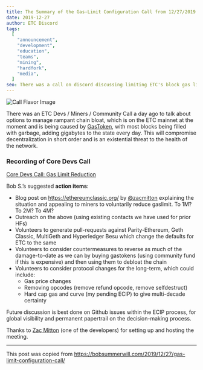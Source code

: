 ```yaml
---
title: The Summary of the Gas-Limit Configuration Call from 12/27/2019
date: 2019-12-27
author: ETC Discord
tags:
  [
    "announcement",
    "development",
    "education",
    "teams",
    "mining",
    "hardfork",
    "media",
  ]
seo: There was a call on discord discussing limiting ETC's block gas limit
---
```


![Call Flavor Image](./call.jpg)

There was an ETC Devs / Miners / Community Call a day ago to talk about options to manage rampant chain bloat, which is on the ETC mainnet at the moment and is being caused by [GasToken](https://gastoken.io), with most blocks being filled with garbage, adding gigabytes to the state every day. This will compromise decentralization in short order and is an existential threat to the health of the network.

### Recording of Core Devs Call

[Core Devs Call: Gas Limit Reduction](https://youtu.be/Svp-eWnqf_g)

Bob S.’s suggested **action items**:

- Blog post on https://ethereumclassic.org/ by [@zacmitton](https://twitter.com/voltzroad) explaining the situation and appealing to miners to voluntarily reduce gaslimit. To 1M? To 2M? To 4M?
- Outreach on the above (using existing contacts we have used for prior HFs)
- Volunteers to generate pull-requests against Parity-Ethereum, Geth Classic, MultiGeth and Hyperledger Besu which change the defaults for ETC to the same
- Volunteers to consider countermeasures to reverse as much of the damage-to-date as we can by buying gastokens (using community fund if this is expensive) and then using them to debloat the chain
- Volunteers to consider protocol changes for the long-term, which could include:
  - Gas price changes
  - Removing opcodes (remove refund opcode, remove selfdestruct)
  - Hard cap gas and curve (my pending ECIP) to give multi-decade certainty

Future discussion is best done on Github issues within the ECIP process, for global visibility and permanent papertrail on the decision-making process.

Thanks to [Zac Mitton](https://twitter.com/voltzroad) (one of the developers) for setting up and hosting the meeting.

---

This post was copied from https://bobsummerwill.com/2019/12/27/gas-limit-configuration-call/
